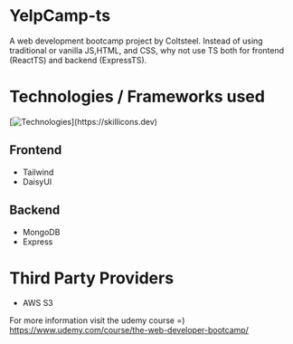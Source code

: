 # YelpCamp-ts
A web development bootcamp project by Coltsteel. Instead of using traditional or vanilla JS,HTML, and CSS, why not use TS both for frontend (ReactTS) and backend (ExpressTS).

# Technologies / Frameworks used
[![Technologies](https://skillicons.dev/icons?i=aws,ts,react,mongodb,express,tailwind,)](https://skillicons.dev)

## Frontend
- Tailwind 
- DaisyUI 

## Backend
- MongoDB
- Express

# Third Party Providers
- AWS S3


For more information visit the udemy course =)\
https://www.udemy.com/course/the-web-developer-bootcamp/
